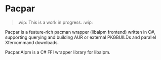 # Pacpar

> :wip: This is a work in progress. :wip:

Pacpar is a feature-rich pacman wrapper (libalpm frontend) written in C#, supporting querying and building AUR or external PKGBUILDs and parallel Xfercommand downloads.

Pacpar.Alpm is a C# FFI wrapper library for libalpm.
